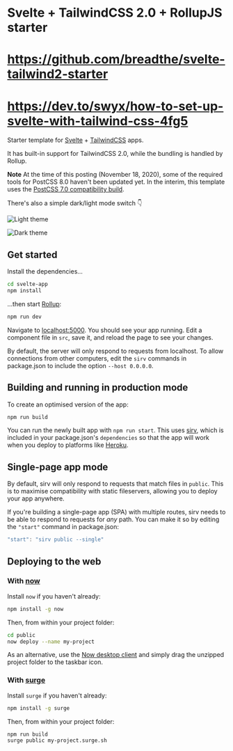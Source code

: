 # Svelte + TailwindCSS 2.0 + RollupJS starter
# https://github.com/breadthe/svelte-tailwind2-starter
# https://dev.to/swyx/how-to-set-up-svelte-with-tailwind-css-4fg5


Starter template for [Svelte](https://svelte.dev) + [TailwindCSS](https://tailwindcss.com) apps.

It has built-in support for TailwindCSS 2.0, while the bundling is handled by Rollup.

**Note** At the time of this posting (November 18, 2020), some of the required tools for PostCSS 8.0 haven't been updated yet. In the interim, this template uses the [PostCSS 7.0 compatibility build](https://tailwindcss.com/docs/installation#post-css-7-compatibility-build).

There's also a simple dark/light mode switch 👇

![Light theme](https://user-images.githubusercontent.com/17433578/100961350-d4f75200-34e7-11eb-8b0a-148fb11cd766.png)

![Dark theme](https://user-images.githubusercontent.com/17433578/100961354-d9236f80-34e7-11eb-9f37-3d682bc47255.png)

## Get started

Install the dependencies...

```bash
cd svelte-app
npm install
```

...then start [Rollup](https://rollupjs.org):

```bash
npm run dev
```

Navigate to [localhost:5000](http://localhost:5000). You should see your app running. Edit a component file in `src`, save it, and reload the page to see your changes.

By default, the server will only respond to requests from localhost. To allow connections from other computers, edit the `sirv` commands in package.json to include the option `--host 0.0.0.0`.


## Building and running in production mode

To create an optimised version of the app:

```bash
npm run build
```

You can run the newly built app with `npm run start`. This uses [sirv](https://github.com/lukeed/sirv), which is included in your package.json's `dependencies` so that the app will work when you deploy to platforms like [Heroku](https://heroku.com).


## Single-page app mode

By default, sirv will only respond to requests that match files in `public`. This is to maximise compatibility with static fileservers, allowing you to deploy your app anywhere.

If you're building a single-page app (SPA) with multiple routes, sirv needs to be able to respond to requests for *any* path. You can make it so by editing the `"start"` command in package.json:

```js
"start": "sirv public --single"
```


## Deploying to the web

### With [now](https://zeit.co/now)

Install `now` if you haven't already:

```bash
npm install -g now
```

Then, from within your project folder:

```bash
cd public
now deploy --name my-project
```

As an alternative, use the [Now desktop client](https://zeit.co/download) and simply drag the unzipped project folder to the taskbar icon.

### With [surge](https://surge.sh/)

Install `surge` if you haven't already:

```bash
npm install -g surge
```

Then, from within your project folder:

```bash
npm run build
surge public my-project.surge.sh
```
